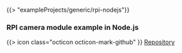 {{> "exampleProjects/generic/rpi-nodejs"}}

### RPI camera module example in Node.js

{{> icon class="octicon octicon-mark-github" }}
[Repository](https://github.com/resin-io-projects/resin-rpi-nodejs-picamera)
